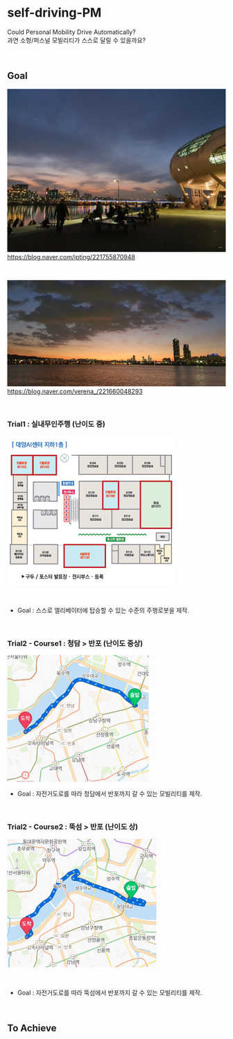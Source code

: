 # self-driving-PM

Could Personal Mobility Drive Automatically? <br>
과연 소형/퍼스널 모빌리티가 스스로 달릴 수 있을까요? <br>

<br>

## Goal

![뚝섬](README-IMG/뚝섬유원지.png) <br>
https://blog.naver.com/ipting/221755870948

<br>

![반포](README-IMG/반포.jpg) <br>
https://blog.naver.com/verena_/221660048293

<br>

### Trial1 : 실내무인주행 (난이도 중)

![세종대학교b1](LAB/simulator/gazebo/srcimg/floor_b1.jpg) 

<br>

- Goal : 스스로 엘리베이터에 탑승할 수 있는 수준의 주행로봇을 제작.

<br>

### Trial2 - Course1 : 청담 > 반포 (난이도 중상)

![청담반포](README-IMG/청담반포2.png)

- Goal : 자전거도로를 따라 청담에서 반포까지 갈 수 있는 모빌리티를 제작.

<br>


### Trial2 - Course2 : 뚝섬 > 반포 (난이도 상)

![뚝섬반포](README-IMG/뚝섬반포2.png)

<br>

- Goal : 자전거도로를 따라 뚝섬에서 반포까지 갈 수 있는 모빌리티를 제작.

<br>

## To Achieve

<br>
